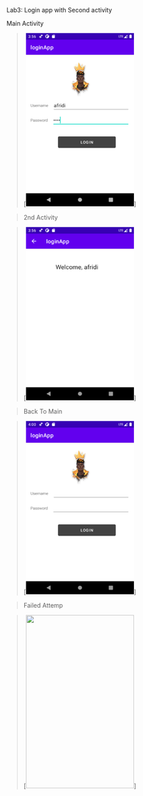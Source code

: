 Lab3: Login app with Second activity

Main Activity


>[<img src="Main Activity.png" width="250" height="400"/>]

>2nd Activity

>[<img src="2nd Activity.png" width="250" height="400"/>]

>Back To Main

>[<img src="Back To Main.png" width="250" height="400"/>]

>Failed Attemp

>[<img src="Failed Attemp.png" width="250" height="400"/>]